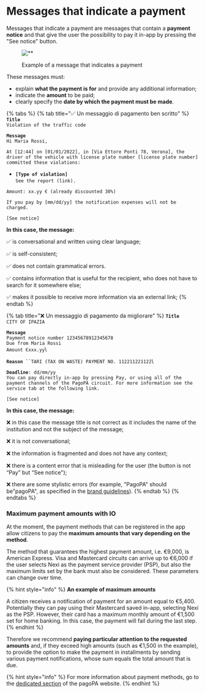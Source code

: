 # Messages that indicate a payment

Messages that indicate a payment are messages that contain a **payment notice** and that give the user the possibility to pay it in-app by pressing the "See notice" button.

<figure><img src="../../../.gitbook/assets/image (12).png" alt=**><figcaption><p>Example of a message that indicates a payment</p></figcaption></figure>

These messages must:

* explain **what the payment is for** and provide any additional information;
* indicate the **amount** to be paid;
* clearly specify the **date by which the payment must be made**.

{% tabs %} {% tab title="✅ Un messaggio di pagamento ben scritto" %} **`Title`**  
`Violation of the traffic code`

**`Message`**  
`Hi Maria Rossi,`

`At [12:44] on [01/01/2022], in [Via Ettore Ponti 78, Verona], the driver of the vehicle with license plate number [license plate number] committed these violations:`

* **`[Type of violation]`**  
`See the report (link).`

`Amount: xx.yy € (already discounted 30%)`

`If you pay by [mm/dd/yy] the notification expenses will not be charged.`

`[See notice]`

**In this case, the message:**

✅ is conversational and written using clear language;

✅ is self-consistent;

✅ does not contain grammatical errors.

✅ contains information that is useful for the recipient, who does not have to search for it somewhere else;

✅ makes it possible to receive more information via an external link; {% endtab %}

{% tab title="❌ Un messaggio di pagamento da migliorare" %} **`Title`**  
`CITY OF IPAZIA`

**`Message`**  
`Payment notice number 12345678912345678`  
`Due from Maria Rossi`  
`Amount €xxx.yy`\\

**`Reason`**` ``TARI (TAX ON WASTE) PAYMENT NO. 112211221122`\\

**`Deadline`**`: dd/mm/yy`  
`You can pay directly in-app by pressing Pay, or using all of the payment channels of the PagoPA circuit. For more information see the service tab at the following link.` 

`[See notice]`

**In this case, the message:**

❌ in this case the message title is not correct as it includes the name of the institution and not the subject of the message;

❌ it is not conversational;

❌ the information is fragmented and does not have any context;

❌ there is a content error that is misleading for the user (the button is not “Pay” but “See notice");

❌ there are some stylistic errors (for example, "PagoPA" should be"pagoPA", as specified in the [brand guidelines](https://app.gitbook.com/s/8phwN5u2QXllSKsqBjQU/specifiche-tecniche/il-logo-pagopa)). {% endtab %} {% endtabs %}

### Maximum payment amounts with IO

At the moment, the payment methods that can be registered in the app allow citizens to pay the **maximum amounts that vary depending on the method**. 

The method that guarantees the highest payment amount, i.e. €9,000, is American Express. Visa and Mastercard circuits can arrive up to €6,000 if the user selects Nexi as the payment service provider (PSP), but also the maximum limits set by the bank must also be considered. These parameters can change over time.

{% hint style="info" %} **An example of maximum amounts** 

A citizen receives a notification of payment for an amount equal to €5,400. Potentially they can pay using their Mastercard saved in-app, selecting Nexi as the PSP. However, their card has a maximum monthly amount of €1,500 set for home banking. In this case, the payment will fail during the last step. {% endhint %}

Therefore we recommend **paying particular attention to the requested amounts** and, if they exceed high amounts (such as €1,500 in the example), to provide the option to make the payment in installments by sending various payment notifications, whose sum equals the total amount that is due. 

{% hint style="info" %} For more information about payment methods, go to the [dedicated section](https://www.pagopa.gov.it/it/cittadini/trasparenza-costi/) of the pagoPA website. {% endhint %}